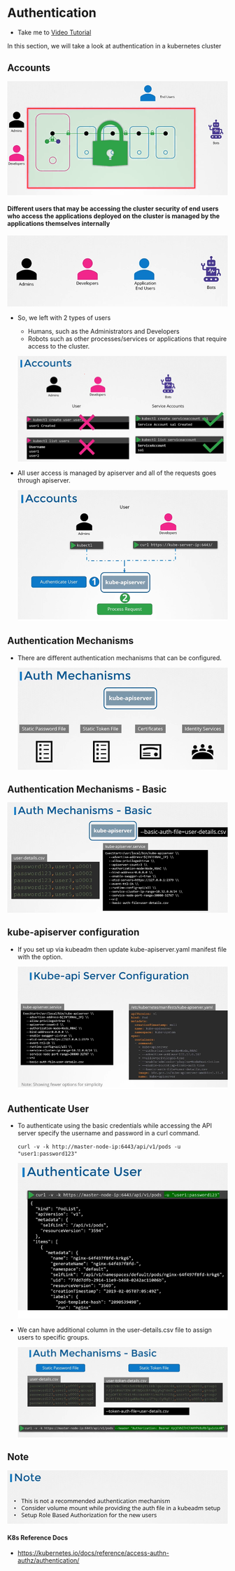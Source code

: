 # Authentication

- Take me to [Video Tutorial](https://kodekloud.com/topic/authentication/)
  
In this section, we will take a look at authentication in a kubernetes cluster

## Accounts

  ![auth1](../../images/auth1.PNG)
  
#### Different users that may be accessing the cluster security of end users who access the applications deployed on the cluster is managed by the applications themselves internally

 ![acc1](../../images/acc1.PNG)

- So, we left with 2 types of users
  - Humans, such as the Administrators and Developers
  - Robots such as other processes/services or applications that require access to the cluster.
  
  ![acc2](../../images/acc2.PNG)
  
- All user access is managed by apiserver and all of the requests goes through apiserver.

  ![acc3](../../images/acc3.PNG)
  
## Authentication Mechanisms

- There are different authentication mechanisms that can be configured.

  ![auth2](../../images/auth2.PNG)
  
## Authentication Mechanisms - Basic
  
  ![auth3](../../images/auth3.PNG)
  
## kube-apiserver configuration

- If you set up via kubeadm then update kube-apiserver.yaml manifest file with the option.
  
  ![auth4](../../images/auth4.PNG)
  
## Authenticate User

- To authenticate using the basic credentials while accessing the API server specify the username and password in a curl command.

  ```
  curl -v -k http://master-node-ip:6443/api/v1/pods -u "user1:password123"
  ```

  ![auth5](../../images/auth5.PNG)
  
- We can have additional column in the user-details.csv file to assign users to specific groups.

  ![auth6](../../images/auth6.PNG)
  
## Note

 ![note](../../images/note.PNG)
  
#### K8s Reference Docs

- <https://kubernetes.io/docs/reference/access-authn-authz/authentication/>
  